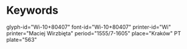 # Keywords
glyph-id="Wi-10+80407"
font-id="Wi-10+80407"
printer-id="Wi"
printer="Maciej Wirzbięta"
period="1555/7-1605"
place="Kraków"
PT plate="563"
